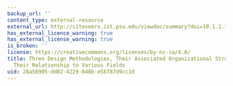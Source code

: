 ```yaml
---
backup_url: ''
content_type: external-resource
external_url: http://citeseerx.ist.psu.edu/viewdoc/summary?doi=10.1.1.131.9275
has_external_licence_warning: true
has_external_license_warning: true
is_broken: ''
license: https://creativecommons.org/licenses/by-nc-sa/4.0/
title: Three Design Methodologies, Their Associated Organizational Structures, and
  Their Relationship to Various Fields
uid: 28a56905-dd82-4229-848b-e5b787d9cc1d
---
```

